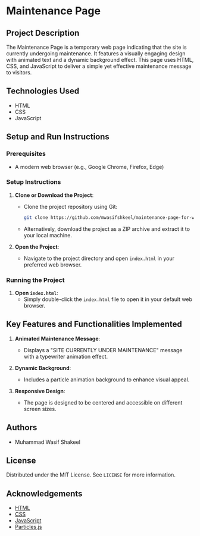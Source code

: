 # Maintenance Page

## Project Description

The Maintenance Page is a temporary web page indicating that the site is currently undergoing maintenance. It features a visually engaging design with animated text and a dynamic background effect. This page uses HTML, CSS, and JavaScript to deliver a simple yet effective maintenance message to visitors.

## Technologies Used

- HTML
- CSS
- JavaScript

## Setup and Run Instructions

### Prerequisites

- A modern web browser (e.g., Google Chrome, Firefox, Edge)

### Setup Instructions

1. **Clone or Download the Project**:
   - Clone the project repository using Git:
     ```bash
     git clone https://github.com/mwasifshkeel/maintenance-page-for-websites.git
     ```
   - Alternatively, download the project as a ZIP archive and extract it to your local machine.

2. **Open the Project**:
   - Navigate to the project directory and open `index.html` in your preferred web browser.

### Running the Project

1. **Open `index.html`**:
   - Simply double-click the `index.html` file to open it in your default web browser.

## Key Features and Functionalities Implemented

1. **Animated Maintenance Message**:
   - Displays a "SITE CURRENTLY UNDER MAINTENANCE" message with a typewriter animation effect.

2. **Dynamic Background**:
   - Includes a particle animation background to enhance visual appeal.

3. **Responsive Design**:
   - The page is designed to be centered and accessible on different screen sizes.

## Authors

- Muhammad Wasif Shakeel

## License

Distributed under the MIT License. See `LICENSE` for more information.

## Acknowledgements

- [HTML](https://developer.mozilla.org/en-US/docs/Web/HTML)
- [CSS](https://developer.mozilla.org/en-US/docs/Web/CSS)
- [JavaScript](https://developer.mozilla.org/en-US/docs/Web/JavaScript)
- [Particles.js](https://github.com/VincentGarreau/particles.js)
